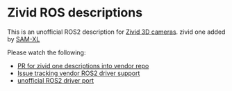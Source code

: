 # Zivid ROS descriptions

This is an unofficial ROS2 description for [Zivid 3D cameras](https://www.zivid.com/). zivid one added by [SAM-XL](https://github.com/sam-xl/zivid-ros/tree/zivid_description/zivid_description)

Please watch the following:
* [PR for zivid one descriptions into vendor repo](https://github.com/zivid/zivid-ros/pull/17)
* [Issue tracking vendor ROS2 driver support](https://github.com/zivid/zivid-ros/issues/50)
* [unofficial ROS2 driver port](https://github.com/ra-mtp-ntnu/zivid-ros2)
